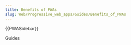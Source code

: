 ```yaml
---
title: Benefits of PWAs
slug: Web/Progressive_web_apps/Guides/Benefits_of_PWAs
---
```


{{PWASidebar}}

Guides
